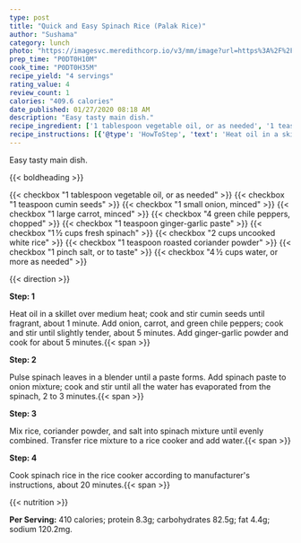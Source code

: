 ```yaml
---
type: post
title: "Quick and Easy Spinach Rice (Palak Rice)"
author: "Sushama"
category: lunch
photo: "https://imagesvc.meredithcorp.io/v3/mm/image?url=https%3A%2F%2Fimages.media-allrecipes.com%2Fuserphotos%2F4458469.jpg"
prep_time: "P0DT0H10M"
cook_time: "P0DT0H35M"
recipe_yield: "4 servings"
rating_value: 4
review_count: 1
calories: "409.6 calories"
date_published: 01/27/2020 08:18 AM
description: "Easy tasty main dish."
recipe_ingredient: ['1 tablespoon vegetable oil, or as needed', '1 teaspoon cumin seeds', '1 small onion, minced', '1 large carrot, minced', '4 green chile peppers, chopped', '1 teaspoon ginger-garlic paste', '1\u2009½ cups fresh spinach', '2 cups uncooked white rice', '1 teaspoon roasted coriander powder', '1 pinch salt, or to taste', '4\u2009½ cups water, or more as needed']
recipe_instructions: [{'@type': 'HowToStep', 'text': 'Heat oil in a skillet over medium heat; cook and stir cumin seeds until fragrant, about 1 minute. Add onion, carrot, and green chile peppers; cook and stir until slightly tender, about 5 minutes. Add ginger-garlic powder and cook for about 5 minutes.\n'}, {'@type': 'HowToStep', 'text': 'Pulse spinach leaves in a blender until a paste forms. Add spinach paste to onion mixture; cook and stir until all the water has evaporated from the spinach, 2 to 3 minutes.\n'}, {'@type': 'HowToStep', 'text': 'Mix rice, coriander powder, and salt into spinach mixture until evenly combined. Transfer rice mixture to a rice cooker and add water.\n'}, {'@type': 'HowToStep', 'text': "Cook spinach rice in the rice cooker according to manufacturer's instructions, about 20 minutes.\n"}]
---
```


Easy tasty main dish. 

{{< boldheading >}}

{{< checkbox "1 tablespoon vegetable oil, or as needed" >}}
{{< checkbox "1 teaspoon cumin seeds" >}}
{{< checkbox "1 small onion, minced" >}}
{{< checkbox "1 large carrot, minced" >}}
{{< checkbox "4  green chile peppers, chopped" >}}
{{< checkbox "1 teaspoon ginger-garlic paste" >}}
{{< checkbox "1 ½ cups fresh spinach" >}}
{{< checkbox "2 cups uncooked white rice" >}}
{{< checkbox "1 teaspoon roasted coriander powder" >}}
{{< checkbox "1 pinch salt, or to taste" >}}
{{< checkbox "4 ½ cups water, or more as needed" >}}


{{< direction >}}

**Step: 1**

Heat oil in a skillet over medium heat; cook and stir cumin seeds until fragrant, about 1 minute. Add onion, carrot, and green chile peppers; cook and stir until slightly tender, about 5 minutes. Add ginger-garlic powder and cook for about 5 minutes.{{< span >}}

**Step: 2**

Pulse spinach leaves in a blender until a paste forms. Add spinach paste to onion mixture; cook and stir until all the water has evaporated from the spinach, 2 to 3 minutes.{{< span >}}

**Step: 3**

Mix rice, coriander powder, and salt into spinach mixture until evenly combined. Transfer rice mixture to a rice cooker and add water.{{< span >}}

**Step: 4**

Cook spinach rice in the rice cooker according to manufacturer's instructions, about 20 minutes.{{< span >}}

{{< nutrition >}}

**Per Serving:** 410 calories; protein 8.3g; carbohydrates 82.5g; fat 4.4g; sodium 120.2mg.